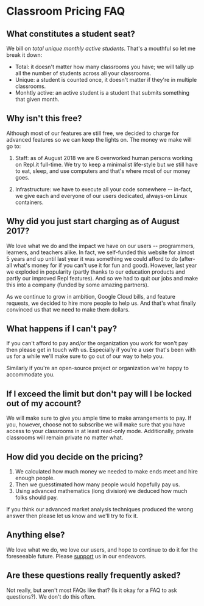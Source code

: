 # Classroom Pricing FAQ

## What constitutes a student seat?

We bill on _total unique monthly active students_. That's a mouthful so let me
break it down:

* Total: it doesn't matter how many classrooms you have; we will tally up all the
number of students across all your classrooms.
* Unique: a student is counted once, it doesn't matter if they're in multiple
classrooms.
* Monhtly active: an active student is a student that submits something that
given month.

## Why isn't this free?

Although most of our features are still free, we decided to charge for advanced
features so we can keep the lights on. The money we make will go to:

1. Staff: as of August 2018 we are 6 overworked human persons working on
Repl.it full-time. We try to keep a minimalist life-style but we still have to eat, sleep,
and use computers and that's where most of our money goes.

2. Infrastructure: we have to execute all your code somewhere -- in-fact, we
give each and everyone of our users dedicated, always-on Linux containers.

## Why did you just start charging as of August 2017?

We love what we do and the impact we have on our users -- programmers, learners,
and teachers alike. In fact, we self-funded this website for almost 5
years and up until last year it was something we could afford to do (after-all what's money
for if you can't use it for fun and good). However, last year we exploded in
popularity (partly thanks to our education products and partly our improved Repl
features). And so we had to quit our jobs and make this into a company (funded
by some amazing partners).

As we continue to grow in ambition, Google Cloud bills, and feature
requests, we decided to hire more people to help us. And that's what finally
convinced us that we need to make them dollars.

## What happens if I can't pay?

If you can't afford to pay and/or the organization you work for won't pay then
please get in touch with us. Especially if you're a user that's been with us for
a while we'll make sure to go out of our way to help you.

Similarly if you're an open-source project or organization we're happy to
accommodate you.

## If I exceed the limit but don't pay will I be locked out of my account?

We will make sure to give you ample time to make arrangements to pay. If you,
however, choose not to subscribe we will make sure that you have access to your
classrooms in at least read-only mode. Additionally, private classrooms will
remain private no matter what.

## How did you decide on the pricing?

1. We calculated how much money we needed to make ends meet and hire
enough people.
2. Then we guesstimated how many people would hopefully pay us.
3. Using advanced mathematics (long division) we deduced how much folks should
pay.

If you think our advanced market analysis techniques produced the wrong answer
then please let us know and we'll try to fix it.

## Anything else?

We love what we do, we love our users, and hope to continue to do it for the
foreseeable future. Please [support](/site/pricing) us in our endeavors.

## Are these questions really frequently asked?

Not really, but aren't most FAQs like that? (Is it okay for a FAQ to ask
questions?). We don't do this often.